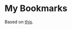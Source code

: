 # My Bookmarks

Based on [this](https://serverless.com/blog/flask-python-rest-api-serverless-lambda-dynamodb/).




